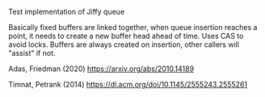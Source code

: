 Test implementation of Jiffy queue

Basically fixed buffers are linked together, when queue insertion reaches a point, it needs to create a new buffer head ahead of time. Uses CAS to avoid locks. 
Buffers are always created on insertion, other callers will "assist" if not.

Adas, Friedman (2020)
https://arxiv.org/abs/2010.14189

Timnat, Petrank (2014)
https://dl.acm.org/doi/10.1145/2555243.2555261
